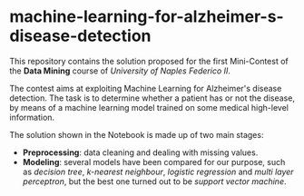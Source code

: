 # machine-learning-for-alzheimer-s-disease-detection
This repository contains the solution proposed for the first Mini-Contest of the **Data Mining** course of *University of Naples Federico II*.

The contest aims at exploiting Machine Learning for Alzheimer's disease detection. The task is to determine whether a patient has or not the disease, by means of a machine learning model trained on some medical high-level information.

The solution shown in the Notebook is made up of two main stages:
- **Preprocessing**: data cleaning and dealing with missing values.
- **Modeling**: several models have been compared for our purpose, such as *decision tree*, *k-nearest neighbour*, *logistic regression* and *multi layer perceptron*, but the best one turned out to be *support vector machine*.
